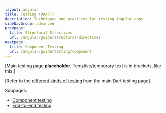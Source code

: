 ```yaml
---
layout: angular
title: Testing (DRAFT)
description: Techniques and practices for testing Angular apps.
sideNavGroup: advanced
prevpage:
  title: Structural Directives
  url: /angular/guide/structural-directives
nextpage:
  title: Component Testing
  url: /angular/guide/testing/component
---
```

[Main testing page **placeholder**. Tentative/temporary text is in brackets, like this.]

[Refer to the [different kinds of testing](https://www.dartlang.org/guides/testing) from the main Dart testing page]


Subpages:
- [Component testing](testing/component)
- [End-to-end testing](testing/e2e)